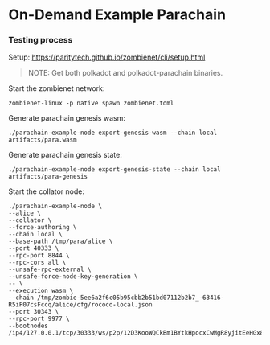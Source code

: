 # On-Demand Example Parachain

### Testing process

Setup: https://paritytech.github.io/zombienet/cli/setup.html
> NOTE: Get both polkadot and polkadot-parachain binaries.

Start the zombienet network:
```
zombienet-linux -p native spawn zombienet.toml
```

Generate parachain genesis wasm:
```
./parachain-example-node export-genesis-wasm --chain local artifacts/para.wasm
```

Generate parachain genesis state:
```
./parachain-example-node export-genesis-state --chain local artifacts/para-genesis
```

Start the collator node:
```
./parachain-example-node \
--alice \
--collator \
--force-authoring \
--chain local \
--base-path /tmp/para/alice \
--port 40333 \
--rpc-port 8844 \
--rpc-cors all \
--unsafe-rpc-external \
--unsafe-force-node-key-generation \
-- \
--execution wasm \
--chain /tmp/zombie-5ee6a2f6c05b95cbb2b51bd07112b2b7_-63416-R5iP07csFccq/alice/cfg/rococo-local.json
--port 30343 \
--rpc-port 9977 \
--bootnodes /ip4/127.0.0.1/tcp/30333/ws/p2p/12D3KooWQCkBm1BYtkHpocxCwMgR8yjitEeHGx8spzcDLGt2gkBm
```
